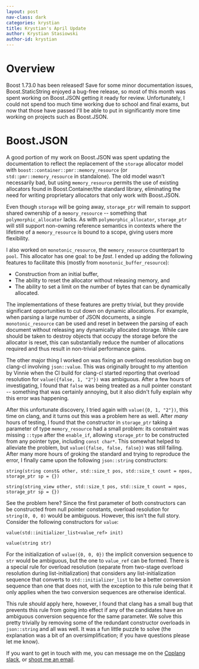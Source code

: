 ```yaml
---
layout: post
nav-class: dark
categories: krystian
title: Krystian's April Update
author: Krystian Stasiowski
author-id: krystian
---
```


# Overview

Boost 1.73.0 has been released! Save for some minor documentation issues, Boost.StaticString enjoyed a bug-free release, so most of this month was spent working on Boost.JSON getting it ready for review. Unfortunately, I could not spend too much time working due to school and final exams, but now that those have passed I'll be able to put in significantly more time working on projects such as Boost.JSON.

# Boost.JSON

A good portion of my work on Boost.JSON was spent updating the documentation to reflect the replacement of the `storage` allocator model with `boost::container::pmr::memory_resource` (or `std::pmr::memory_resource` in standalone). The old model wasn't necessarily bad, but using `memory_resource` permits the use of existing allocators found in Boost.Container/the standard library, eliminating the need for writing proprietary allocators that only work with Boost.JSON.

Even though `storage` will be going away, `storage_ptr` will remain to support shared ownership of a `memory_resource` -- something that `polymorphic_allocator` lacks. As with `polymorphic_allocator`, `storage_ptr` will still support non-owning reference semantics in contexts where the lifetime of a `memory_resource` is bound to a scope, giving users more flexibility.

I also worked on `monotonic_resource`, the `memory_resource` counterpart to `pool`. This allocator has one goal: to be *fast*. I ended up adding the following features to facilitate this (mostly from `monotonic_buffer_resource`):

- Construction from an initial buffer,
- The ability to reset the allocator without releasing memory, and
- The ability to set a limit on the number of bytes that can be dynamically allocated.

The implementations of these features are pretty trivial, but they provide significant opportunities to cut down on dynamic allocations. For example, when parsing a large number of JSON documents, a single `monotonic_resource` can be used and reset in between the parsing of each document without releasing any dynamically allocated storage. While care should be taken to destroy objects that occupy the storage before the allocator is reset, this can substantially reduce the number of allocations required and thus result in non-trivial performance gains.

The other major thing I worked on was fixing an overload resolution bug on clang-cl involving `json::value`. This was originally brought to my attention by Vinnie when the CI build for clang-cl started reporting that overload resolution for `value({false, 1, "2"})` was ambiguous. After a few hours of investigating, I found that `false` was being treated as a null pointer constant -- something that was certainly annoying, but it also didn't fully explain why this error was happening.

After this unfortunate discovery, I tried again with `value({0, 1, "2"})`, this time on clang, and it turns out this was a problem here as well. After *many* hours of testing, I found that the constructor in `storage_ptr` taking a parameter of type `memory_resource` had a small problem: its constraint was missing `::type` after the `enable_if`, allowing `storage_ptr` to be constructed from any pointer type, including `const char*`. This somewhat helped to alleviate the problem, but `value({false, false, false})` was still failing. After many more hours of groking the standard and trying to reproduce the error, I finally came upon the following `json::string` constructors:

```
string(string const& other, std::size_t pos, std::size_t count = npos, storage_ptr sp = {})

string(string_view other, std::size_t pos, std::size_t count = npos, storage_ptr sp = {})
```

See the problem here? Since the first parameter of both constructors can be constructed from null pointer constants, overload resolution for `string(0, 0, 0)` would be ambiguous. However, this isn't the full story. Consider the following constructors for `value`:

```
value(std::initializer_list<value_ref> init)

value(string str)
```

For the initialization of `value({0, 0, 0})` the implicit conversion sequence to `str` would be ambiguous, but the one to `value_ref` can be formed. There is a special rule for overload resolution (separate from two-stage overload resolution during list-initialization) that considers any list-initialization sequence that converts to `std::initializer_list` to be a better conversion sequence than one that does not, with the exception to this rule being that it only applies when the two conversion sequences are otherwise identical.

This rule *should* apply here, however, I found that clang has a small bug that prevents this rule from going into effect if any of the candidates have an ambiguous conversion sequence for the same parameter. We solve this pretty trivially by removing some of the redundant constructor overloads in `json::string` and all was well. It was a fun little puzzle to solve (the explanation was a bit of an oversimplification; if you have questions please let me know).

If you want to get in touch with me, you can message me on the [Cpplang slack](http://slack.cpp.al/), or [shoot me an email](mailto:sdkrystian@gmail.com).